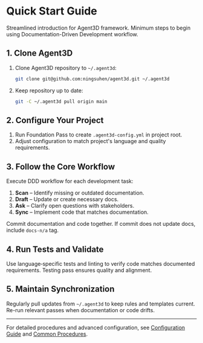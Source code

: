 # Quick Start Guide

Streamlined introduction for Agent3D framework. Minimum steps to begin using Documentation-Driven Development workflow.

## 1. Clone Agent3D
1. Clone Agent3D repository to `~/.agent3d`:
   ```bash
   git clone git@github.com:ningsuhen/agent3d.git ~/.agent3d
   ```
2. Keep repository up to date:
   ```bash
   git -C ~/.agent3d pull origin main
   ```

## 2. Configure Your Project
1. Run Foundation Pass to create `.agent3d-config.yml` in project root.
2. Adjust configuration to match project's language and quality requirements.

## 3. Follow the Core Workflow
Execute DDD workflow for each development task:
1. **Scan** – Identify missing or outdated documentation.
2. **Draft** – Update or create necessary docs.
3. **Ask** – Clarify open questions with stakeholders.
4. **Sync** – Implement code that matches documentation.

Commit documentation and code together. If commit does not update docs, include `docs-n/a` tag.

## 4. Run Tests and Validate
Use language‑specific tests and linting to verify code matches documented requirements. Testing pass ensures quality and alignment.

## 5. Maintain Synchronization
Regularly pull updates from `~/.agent3d` to keep rules and templates current. Re-run relevant passes when documentation or code drifts.

---

For detailed procedures and advanced configuration, see [Configuration Guide](CONFIGURATION-GUIDE.md) and [Common Procedures](COMMON-PROCEDURES.md).

